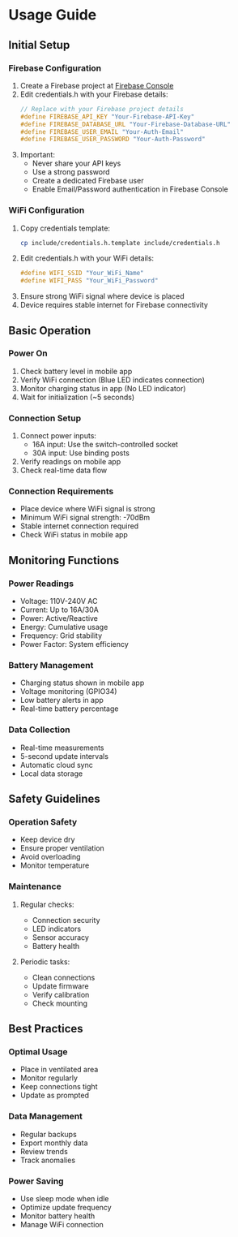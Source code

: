 # Usage Guide

## Initial Setup

### Firebase Configuration
1. Create a Firebase project at [Firebase Console](https://console.firebase.google.com/)
2. Edit credentials.h with your Firebase details:
   ```cpp
   // Replace with your Firebase project details
   #define FIREBASE_API_KEY "Your-Firebase-API-Key"
   #define FIREBASE_DATABASE_URL "Your-Firebase-Database-URL"
   #define FIREBASE_USER_EMAIL "Your-Auth-Email"
   #define FIREBASE_USER_PASSWORD "Your-Auth-Password"
   ```
3. Important:
   - Never share your API keys
   - Use a strong password
   - Create a dedicated Firebase user
   - Enable Email/Password authentication in Firebase Console

### WiFi Configuration
1. Copy credentials template:
   ```bash
   cp include/credentials.h.template include/credentials.h
   ```
2. Edit credentials.h with your WiFi details:
   ```cpp
   #define WIFI_SSID "Your_WiFi_Name"
   #define WIFI_PASS "Your_WiFi_Password"
   ```
3. Ensure strong WiFi signal where device is placed
4. Device requires stable internet for Firebase connectivity

## Basic Operation

### Power On
1. Check battery level in mobile app
2. Verify WiFi connection (Blue LED indicates connection)
3. Monitor charging status in app (No LED indicator)
4. Wait for initialization (~5 seconds)

### Connection Setup
1. Connect power inputs:
   - 16A input: Use the switch-controlled socket
   - 30A input: Use binding posts
2. Verify readings on mobile app
3. Check real-time data flow

### Connection Requirements
- Place device where WiFi signal is strong
- Minimum WiFi signal strength: -70dBm
- Stable internet connection required
- Check WiFi status in mobile app

## Monitoring Functions

### Power Readings
- Voltage: 110V-240V AC
- Current: Up to 16A/30A
- Power: Active/Reactive
- Energy: Cumulative usage
- Frequency: Grid stability
- Power Factor: System efficiency

### Battery Management
- Charging status shown in mobile app
- Voltage monitoring (GPIO34)
- Low battery alerts in app
- Real-time battery percentage

### Data Collection
- Real-time measurements
- 5-second update intervals
- Automatic cloud sync
- Local data storage

## Safety Guidelines

### Operation Safety
- Keep device dry
- Ensure proper ventilation
- Avoid overloading
- Monitor temperature

### Maintenance
1. Regular checks:
   - Connection security
   - LED indicators
   - Sensor accuracy
   - Battery health

2. Periodic tasks:
   - Clean connections
   - Update firmware
   - Verify calibration
   - Check mounting

## Best Practices

### Optimal Usage
- Place in ventilated area
- Monitor regularly
- Keep connections tight
- Update as prompted

### Data Management
- Regular backups
- Export monthly data
- Review trends
- Track anomalies

### Power Saving
- Use sleep mode when idle
- Optimize update frequency
- Monitor battery health
- Manage WiFi connection
